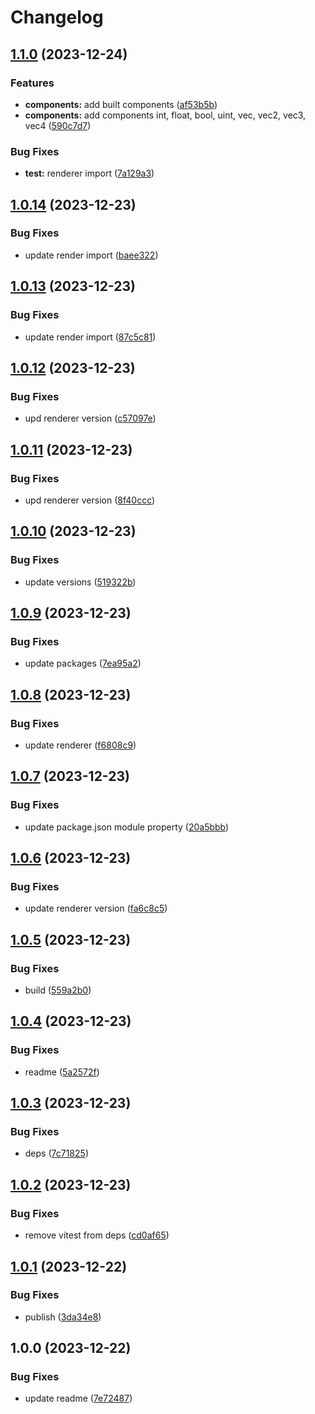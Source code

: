# Changelog

## [1.1.0](https://github.com/pavophilip/react-shader-fiber/compare/stdlib-v1.0.14...stdlib-v1.1.0) (2023-12-24)


### Features

* **components:** add built components ([af53b5b](https://github.com/pavophilip/react-shader-fiber/commit/af53b5ba201f5443e373aea60cc7f4393df778a3))
* **components:** add components int, float, bool, uint, vec, vec2, vec3, vec4 ([590c7d7](https://github.com/pavophilip/react-shader-fiber/commit/590c7d7129bfa07b51fa45b9b71b1e5795147a9e))


### Bug Fixes

* **test:** renderer import ([7a129a3](https://github.com/pavophilip/react-shader-fiber/commit/7a129a3c62779eb3dbfc1f55d34ce97bc8d60b8e))

## [1.0.14](https://github.com/pavophilip/react-shader-fiber/compare/stdlib-v1.0.13...stdlib-v1.0.14) (2023-12-23)


### Bug Fixes

* update render import ([baee322](https://github.com/pavophilip/react-shader-fiber/commit/baee322904a79ba5ebab13248c904d727e09669f))

## [1.0.13](https://github.com/pavophilip/react-shader-fiber/compare/stdlib-v1.0.12...stdlib-v1.0.13) (2023-12-23)


### Bug Fixes

* update render import ([87c5c81](https://github.com/pavophilip/react-shader-fiber/commit/87c5c81782387a4c73183954598537fcc47717bb))

## [1.0.12](https://github.com/pavophilip/react-shader-fiber/compare/stdlib-v1.0.11...stdlib-v1.0.12) (2023-12-23)


### Bug Fixes

* upd renderer version ([c57097e](https://github.com/pavophilip/react-shader-fiber/commit/c57097e34db41df43afc8b8cd15f83ea7d0bc909))

## [1.0.11](https://github.com/pavophilip/react-shader-fiber/compare/stdlib-v1.0.10...stdlib-v1.0.11) (2023-12-23)


### Bug Fixes

* upd renderer version ([8f40ccc](https://github.com/pavophilip/react-shader-fiber/commit/8f40ccc90de2f64318e615b4c26e89e157bdf739))

## [1.0.10](https://github.com/pavophilip/react-shader-fiber/compare/stdlib-v1.0.9...stdlib-v1.0.10) (2023-12-23)


### Bug Fixes

* update versions ([519322b](https://github.com/pavophilip/react-shader-fiber/commit/519322b13d0b045490142ba6a3e4072d1db6ac34))

## [1.0.9](https://github.com/pavophilip/react-shader-fiber/compare/stdlib-v1.0.8...stdlib-v1.0.9) (2023-12-23)


### Bug Fixes

* update packages ([7ea95a2](https://github.com/pavophilip/react-shader-fiber/commit/7ea95a2cb78b7c4f8499d8dc58cce5619e39e6d0))

## [1.0.8](https://github.com/pavophilip/react-shader-fiber/compare/stdlib-v1.0.7...stdlib-v1.0.8) (2023-12-23)


### Bug Fixes

* update renderer ([f6808c9](https://github.com/pavophilip/react-shader-fiber/commit/f6808c914697c66e4a7738b19739e7f83564f193))

## [1.0.7](https://github.com/pavophilip/react-shader-fiber/compare/stdlib-v1.0.6...stdlib-v1.0.7) (2023-12-23)


### Bug Fixes

* update package.json module property ([20a5bbb](https://github.com/pavophilip/react-shader-fiber/commit/20a5bbb64761161ad626c8dc70b986fb2b85ea26))

## [1.0.6](https://github.com/pavophilip/react-shader-fiber/compare/stdlib-v1.0.5...stdlib-v1.0.6) (2023-12-23)


### Bug Fixes

* update renderer version ([fa6c8c5](https://github.com/pavophilip/react-shader-fiber/commit/fa6c8c5548c3ba0c33b576448e7bb31a50b2a0bd))

## [1.0.5](https://github.com/pavophilip/react-shader-fiber/compare/stdlib-v1.0.4...stdlib-v1.0.5) (2023-12-23)


### Bug Fixes

* build ([559a2b0](https://github.com/pavophilip/react-shader-fiber/commit/559a2b064c114c1b3c3aab01217ccf2bfa86adc4))

## [1.0.4](https://github.com/pavophilip/react-shader-fiber/compare/stdlib-v1.0.3...stdlib-v1.0.4) (2023-12-23)


### Bug Fixes

* readme ([5a2572f](https://github.com/pavophilip/react-shader-fiber/commit/5a2572fd0c33c4c396d24b1fd2b1b6faa8e9c3c1))

## [1.0.3](https://github.com/pavophilip/react-shader-fiber/compare/stdlib-v1.0.2...stdlib-v1.0.3) (2023-12-23)


### Bug Fixes

* deps ([7c71825](https://github.com/pavophilip/react-shader-fiber/commit/7c71825aaa3320f81fcd1f8677df91b727136e75))

## [1.0.2](https://github.com/pavophilip/react-shader-fiber/compare/stdlib-v1.0.1...stdlib-v1.0.2) (2023-12-23)


### Bug Fixes

* remove vitest from deps ([cd0af65](https://github.com/pavophilip/react-shader-fiber/commit/cd0af659a67d9ff784ed361aec631f29ad3be86c))

## [1.0.1](https://github.com/pavophilip/react-shader-fiber/compare/stdlib-v1.0.0...stdlib-v1.0.1) (2023-12-22)


### Bug Fixes

* publish ([3da34e8](https://github.com/pavophilip/react-shader-fiber/commit/3da34e8ca065c04631ff49b19287818a8c109336))

## 1.0.0 (2023-12-22)


### Bug Fixes

* update readme ([7e72487](https://github.com/pavophilip/react-shader-fiber/commit/7e72487fe361a41e2f99f964f05602dab002e893))
